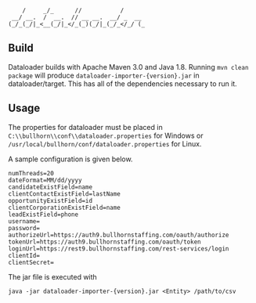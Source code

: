 ```
    /     _/_      //           /
 __/ __.  /  __.  // __ __.  __/ _  __
(_/_(_/|_<__(_/|_</_(_)(_/|_(_/_</_/ (_
```

## Build

Dataloader builds with Apache Maven 3.0 and Java 1.8. Running `mvn clean package`
will produce `dataloader-importer-{version}.jar` in dataloader/target.
This has all of the dependencies necessary to run it.

## Usage

The properties for dataloader must be placed in
`C:\\bullhorn\\conf\\dataloader.properties` for Windows or
`/usr/local/bullhorn/conf/dataloader.properties` for Linux.

A sample configuration is given below.

```
numThreads=20
dateFormat=MM/dd/yyyy
candidateExistField=name
clientContactExistField=lastName
opportunityExistField=id
clientCorporationExistField=name
leadExistField=phone
username=
password=
authorizeUrl=https://auth9.bullhornstaffing.com/oauth/authorize
tokenUrl=https://auth9.bullhornstaffing.com/oauth/token
loginUrl=https://rest9.bullhornstaffing.com/rest-services/login
clientId=
clientSecret=
```

The jar file is executed with

```java -jar dataloader-importer-{version}.jar <Entity> /path/to/csv```

